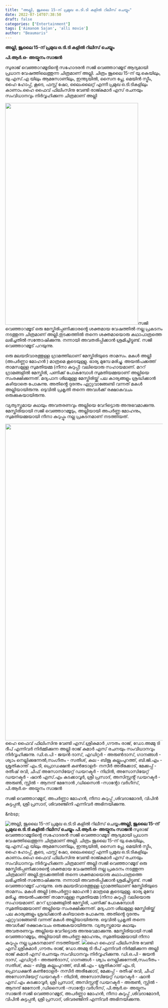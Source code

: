 ```yaml
---
title: "അല്ലി, ജൂലൈ 15-ന് പ്രമുഖ ഒ.ടി.ടി കളിൽ റിലീസ് ചെയ്യും"
date: 2022-07-14T07:38:50
draft: false
categories: ["Entertainment"]
tags: ['Aimanom Sajan', 'alli movie']
author: "Beaumaris"
---
```


<strong>അല്ലി, ജൂലൈ 15-ന് പ്രമുഖ ഒ.ടി.ടി കളിൽ റിലീസ് ചെയ്യും</strong>

<strong>പി.ആർ.ഒ- അയ്മനം സാജൻ</strong>

സുരാജ് വെഞ്ഞാറമ്മൂടിൻ്റെ സഹോദരൻ സജി വെഞ്ഞാറമ്മൂട് ആദ്യമായി പ്രധാന വേഷത്തിലെത്തുന്ന ചിത്രമാണ് അല്ലി. ചിത്രം ജൂലൈ 15-ന് യു.കെയിലും, യു.എസ്.എ യിലും ആമസോണിലും, ഇന്ത്യയിൽ, സൈന പ്ലേ, മെയിൻ സ്ട്രീം, ഹൈ ഹോപ്പ്, കൂടെ, ഫസ്റ്റ് ഷോ, ലൈംലൈറ്റ് എന്നീ പ്രമുഖ ഒ.ടി.ടികളിലും കാണാം.ഹൈ ഫൈവ് ഫിലിംസിനു വേണ്ടി രാജ്കുമാർ എസ് രചനയും സംവിധാനവും നിർവ്വഹിക്കുന്ന ചിത്രമാണ് അല്ലി

<img class="wp-image-342791 aligncenter" src="https://cdn.boolokam.com/articles/2022/07/dqdqdrr.jpg" alt="" width="425" height="708" />സജി വെഞ്ഞാറമ്മൂട് ഒരു മേസ്തിരിപ്പണിക്കാരൻ്റെ ശക്തമായ വേഷത്തിൽ നല്ല പ്രകടനം നടത്തുന്ന ചിത്രമാണ് അല്ലി.തുടക്കത്തിൽ തന്നെ ശക്തമായൊരു കഥാപാത്രത്തെ ലഭിച്ചതിൽ സന്തോഷിക്കുന്നു. നന്നായി അവതരിപ്പിക്കാൻ ശ്രമിച്ചിട്ടുണ്ട്. സജി വെഞ്ഞാറമ്മൂട് പറയുന്നു.

ഒരു മലയടിവാരത്തുള്ള ഗ്രാമത്തിലാണ് മേസ്തിരിയുടെ താമസം. മകൾ അല്ലി (അപർണ്ണാ മോഹൻ ) മാത്രമെ കൂടെയുള്ളു. ഭാര്യ മുമ്പേ മരിച്ചു. അയൽപക്കത്ത് താമസമുള്ള സുമതിയമ്മ (നീനാ കുറുപ്പ്) വലിയൊരു സഹായമാണ്. മററ് ഗ്രാമങ്ങളിൽ മേസ്തിരി, പണിക്ക് പോകുമ്പോൾ സുമതിയമ്മയാണ് അല്ലിയെ സംരക്ഷിക്കുന്നത്. മദ്യപാന ശീലമുള്ള മേസ്തിരിയ്ക്ക് പല കാര്യങ്ങളും ശ്രദ്ധിക്കാൻ കഴിയാതെ പോകുന്നു. അതിൻ്റെ ദുരന്തം ഏറ്റുവാങ്ങേണ്ടി വന്നത് മകൾ അല്ലിയായിരുന്നു. ഒടുവിൽ പ്രകൃതി തന്നെ അവൾക്ക് രക്ഷാകവചം ഒരുക്കുകയായിരുന്നു.

വ്യത്യസ്തമായ കഥയും അവതരണവും അല്ലിയെ വേറിട്ടൊരു അനുഭവമാക്കുന്നു. മേസ്തിരിയായി സജി വെഞ്ഞാറമ്മൂടും, അല്ലിയായി അപർണ്ണ മോഹനും, സുമതിയമ്മയായി നീനാ കുറുപ്പും നല്ല പ്രകടനമാണ് നടത്തിയത്.

<img class="wp-image-342792 aligncenter" src="https://cdn.boolokam.com/articles/2022/07/dqdqd.jpg" alt="" width="602" height="1011" />ഹൈ ഫൈവ് ഫിലിംസിനു വേണ്ടി എസ്.ശ്രീകുമാർ ,ഗൗതം രാജ്, ഡോ.അമ്മു ടി ദീപ് എന്നിവർ നിർമ്മിക്കുന്ന അല്ലി രാജ് കുമാർ എസ് രചനയും സംവിധാനവും നിർവ്വഹിക്കുന്നു. ഡി.ഒ.പി - ജയൻ ദാസ്, എഡിറ്റർ - അരുൺദാസ്, ഗാനങ്ങൾ - ശ്യാം നെല്ലിക്കുന്നേൽ,സംഗീതം - സതീശ്, കല - ബിജു കല്ലുംപുറത്ത്, ബി.ജി.എം - ശ്രുതികാന്ത് എം.ടി, പ്രൊഡക്ഷൻ കൺട്രോളർ- നസീർ അരീക്കോട്, മേക്കപ്പ് - രതീഷ് രവി, ചീഫ് അസോസിയേറ്റ് ഡയറക്ടർ - നിഥിൻ, അസോസിയേറ്റ് ഡയറക്ടർ - ഷാൻ എസ്.എം കടക്കാവൂർ, ശ്രീ പ്രസാദ്, അസിസ്റ്റൻ്റ് ഡയറക്ടർ - അരുൺ, സ്റ്റിൽ - ആനന്ദ് മേനോൻ ,ഡിസൈൻ -സാൻ്റോ വർഗീസ്, പി.ആർ.ഒ- അയ്മനം സാജൻ

സജി വെഞ്ഞാറമ്മൂട്, അപർണ്ണാ മോഹൻ, നീനാ കുറുപ്പ് ,ശിവദാമോദർ, വിപിൻ കുട്ടപ്പൻ, ശ്രീ പ്രസാദ്, ശിവരഞ്ജിനി എന്നിവർ അഭിനയിക്കുന്നു.

&amp;nbsp;


![അല്ലി, ജൂലൈ 15-ന് പ്രമുഖ ഒ.ടി.ടി കളിൽ റിലീസ് ചെയ്യും](https://cdn.boolokam.com/articles/2022/07/dqdqdrr.jpg)**അല്ലി, ജൂലൈ 15-ന് പ്രമുഖ ഒ.ടി.ടി കളിൽ റിലീസ് ചെയ്യും** **പി.ആർ.ഒ- അയ്മനം സാജൻ** സുരാജ് വെഞ്ഞാറമ്മൂടിൻ്റെ സഹോദരൻ സജി വെഞ്ഞാറമ്മൂട് ആദ്യമായി പ്രധാന വേഷത്തിലെത്തുന്ന ചിത്രമാണ് അല്ലി. ചിത്രം ജൂലൈ 15-ന് യു.കെയിലും, യു.എസ്.എ യിലും ആമസോണിലും, ഇന്ത്യയിൽ, സൈന പ്ലേ, മെയിൻ സ്ട്രീം, ഹൈ ഹോപ്പ്, കൂടെ, ഫസ്റ്റ് ഷോ, ലൈംലൈറ്റ് എന്നീ പ്രമുഖ ഒ.ടി.ടികളിലും കാണാം.ഹൈ ഫൈവ് ഫിലിംസിനു വേണ്ടി രാജ്കുമാർ എസ് രചനയും സംവിധാനവും നിർവ്വഹിക്കുന്ന ചിത്രമാണ് അല്ലി സജി വെഞ്ഞാറമ്മൂട് ഒരു മേസ്തിരിപ്പണിക്കാരൻ്റെ ശക്തമായ വേഷത്തിൽ നല്ല പ്രകടനം നടത്തുന്ന ചിത്രമാണ് അല്ലി.തുടക്കത്തിൽ തന്നെ ശക്തമായൊരു കഥാപാത്രത്തെ ലഭിച്ചതിൽ സന്തോഷിക്കുന്നു. നന്നായി അവതരിപ്പിക്കാൻ ശ്രമിച്ചിട്ടുണ്ട്. സജി വെഞ്ഞാറമ്മൂട് പറയുന്നു. ഒരു മലയടിവാരത്തുള്ള ഗ്രാമത്തിലാണ് മേസ്തിരിയുടെ താമസം. മകൾ അല്ലി (അപർണ്ണാ മോഹൻ ) മാത്രമെ കൂടെയുള്ളു. ഭാര്യ മുമ്പേ മരിച്ചു. അയൽപക്കത്ത് താമസമുള്ള സുമതിയമ്മ (നീനാ കുറുപ്പ്) വലിയൊരു സഹായമാണ്. മററ് ഗ്രാമങ്ങളിൽ മേസ്തിരി, പണിക്ക് പോകുമ്പോൾ സുമതിയമ്മയാണ് അല്ലിയെ സംരക്ഷിക്കുന്നത്. മദ്യപാന ശീലമുള്ള മേസ്തിരിയ്ക്ക് പല കാര്യങ്ങളും ശ്രദ്ധിക്കാൻ കഴിയാതെ പോകുന്നു. അതിൻ്റെ ദുരന്തം ഏറ്റുവാങ്ങേണ്ടി വന്നത് മകൾ അല്ലിയായിരുന്നു. ഒടുവിൽ പ്രകൃതി തന്നെ അവൾക്ക് രക്ഷാകവചം ഒരുക്കുകയായിരുന്നു. വ്യത്യസ്തമായ കഥയും അവതരണവും അല്ലിയെ വേറിട്ടൊരു അനുഭവമാക്കുന്നു. മേസ്തിരിയായി സജി വെഞ്ഞാറമ്മൂടും, അല്ലിയായി അപർണ്ണ മോഹനും, സുമതിയമ്മയായി നീനാ കുറുപ്പും നല്ല പ്രകടനമാണ് നടത്തിയത്. ![](https://cdn.boolokam.com/articles/2022/07/dqdqd.jpg)ഹൈ ഫൈവ് ഫിലിംസിനു വേണ്ടി എസ്.ശ്രീകുമാർ ,ഗൗതം രാജ്, ഡോ.അമ്മു ടി ദീപ് എന്നിവർ നിർമ്മിക്കുന്ന അല്ലി രാജ് കുമാർ എസ് രചനയും സംവിധാനവും നിർവ്വഹിക്കുന്നു. ഡി.ഒ.പി - ജയൻ ദാസ്, എഡിറ്റർ - അരുൺദാസ്, ഗാനങ്ങൾ - ശ്യാം നെല്ലിക്കുന്നേൽ,സംഗീതം - സതീശ്, കല - ബിജു കല്ലുംപുറത്ത്, ബി.ജി.എം - ശ്രുതികാന്ത് എം.ടി, പ്രൊഡക്ഷൻ കൺട്രോളർ- നസീർ അരീക്കോട്, മേക്കപ്പ് - രതീഷ് രവി, ചീഫ് അസോസിയേറ്റ് ഡയറക്ടർ - നിഥിൻ, അസോസിയേറ്റ് ഡയറക്ടർ - ഷാൻ എസ്.എം കടക്കാവൂർ, ശ്രീ പ്രസാദ്, അസിസ്റ്റൻ്റ് ഡയറക്ടർ - അരുൺ, സ്റ്റിൽ - ആനന്ദ് മേനോൻ ,ഡിസൈൻ -സാൻ്റോ വർഗീസ്, പി.ആർ.ഒ- അയ്മനം സാജൻ സജി വെഞ്ഞാറമ്മൂട്, അപർണ്ണാ മോഹൻ, നീനാ കുറുപ്പ് ,ശിവദാമോദർ, വിപിൻ കുട്ടപ്പൻ, ശ്രീ പ്രസാദ്, ശിവരഞ്ജിനി എന്നിവർ അഭിനയിക്കുന്നു. &nbsp;
